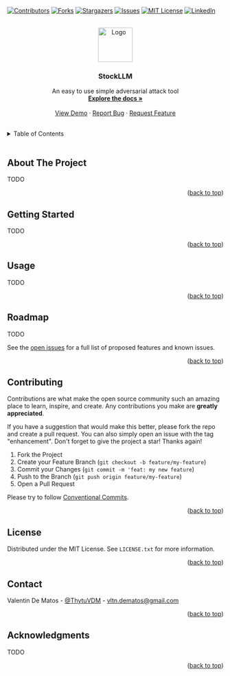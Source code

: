 <div id="top"></div>

[![Contributors][contributors-shield]][contributors-url]
[![Forks][forks-shield]][forks-url]
[![Stargazers][stars-shield]][stars-url]
[![Issues][issues-shield]][issues-url]
[![MIT License][license-shield]][license-url]
[![LinkedIn][linkedin-shield]][linkedin-url]


<br />
<div align="center">
  <a href="https://github.com/Thytu/StockLLM">
    <img src=".img/logo.png" alt="Logo" width="80" height="80">
  </a>

  <h3 align="center">StockLLM</h3>

  <p align="center">
    An easy to use simple adversarial attack tool
    <br />
    <a href="#usage"><strong>Explore the docs »</strong></a>
    <br />
    <br />
    <a href="#about-the-project">View Demo</a>
    · <a href="https://github.com/Thytu/StockLLM/issues">Report Bug</a>
    · <a href="https://github.com/Thytu/StockLLM/issues">Request Feature</a>
  </p>
</div>

<br/>

<!-- TABLE OF CONTENTS -->
<details>
  <summary>Table of Contents</summary>
  <ol>
    <li><a href="#about-the-project">About The Project</a></li>
    <li><a href="#getting-started">Getting Started</a></li>
    <li><a href="#usage">Usage</a></li>
    <li><a href="#roadmap">Roadmap</a></li>
    <li><a href="#contributing">Contributing</a></li>
    <li><a href="#license">License</a></li>
    <li><a href="#contact">Contact</a></li>
    <li><a href="#acknowledgments">Acknowledgments</a></li>
  </ol>
</details>

<br/>


## About The Project

TODO

<p align="right">(<a href="#top">back to top</a>)</p>


## Getting Started

TODO

<p align="right">(<a href="#top">back to top</a>)</p>



## Usage

TODO


<p align="right">(<a href="#top">back to top</a>)</p>


## Roadmap

TODO

See the [open issues](https://github.com/Thytu/StockLLM/issues) for a full list of proposed features and known issues.

<p align="right">(<a href="#top">back to top</a>)</p>



## Contributing

Contributions are what make the open source community such an amazing place to learn, inspire, and create. Any contributions you make are **greatly appreciated**.

If you have a suggestion that would make this better, please fork the repo and create a pull request. You can also simply open an issue with the tag "enhancement".
Don't forget to give the project a star! Thanks again!


1. Fork the Project
2. Create your Feature Branch (`git checkout -b feature/my-feature`)
3. Commit your Changes (`git commit -m 'feat: my new feature`)
4. Push to the Branch (`git push origin feature/my-feature`)
5. Open a Pull Request

Please try to follow [Conventional Commits](https://www.conventionalcommits.org/en/v1.0.0/).

<p align="right">(<a href="#top">back to top</a>)</p>



## License

Distributed under the MIT License. See `LICENSE.txt` for more information.

<p align="right">(<a href="#top">back to top</a>)</p>



## Contact

Valentin De Matos - [@ThytuVDM](https://twitter.com/ThytuVDM) - vltn.dematos@gmail.com

<p align="right">(<a href="#top">back to top</a>)</p>



## Acknowledgments

TODO

<p align="right">(<a href="#top">back to top</a>)</p>



<!-- MARKDOWN LINKS & IMAGES -->
[contributors-shield]: https://img.shields.io/github/contributors/Thytu/StockLLM.svg?style=for-the-badge
[contributors-url]: https://github.com/Thytu/StockLLM/graphs/contributors
[issues]: https://img.shields.io/github/issues/Thytu/StockLLM
[forks-shield]: https://img.shields.io/github/forks/Thytu/StockLLM.svg?style=for-the-badge
[forks-url]: https://github.com/Thytu/StockLLM/network/members
[stars-shield]: https://img.shields.io/github/stars/Thytu/StockLLM.svg?style=for-the-badge
[stars-url]: https://github.com/Thytu/StockLLM/stargazers
[issues-shield]: https://img.shields.io/github/issues/Thytu/StockLLM.svg?style=for-the-badge
[issues-url]: https://github.com/Thytu/StockLLM/issues
[license-shield]: https://img.shields.io/github/license/Thytu/StockLLM.svg?style=for-the-badge
[license-url]: https://github.com/Thytu/StockLLM/blob/master/LICENSE.txt
[linkedin-shield]: https://img.shields.io/badge/-LinkedIn-black.svg?style=for-the-badge&logo=linkedin&colorB=555
[linkedin-url]: https://linkedin.com/in/valentin-de-matos
[product-screenshot]: .img/demo-simple.gif
